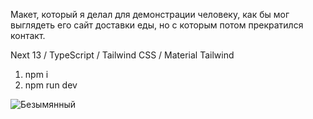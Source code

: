 Макет, который я делал для демонстрации человеку, как бы мог выглядеть его сайт доставки еды, но с которым потом прекратился контакт.

Next 13 / TypeScript / Tailwind CSS / Material Tailwind

1. npm i
2. npm run dev

![Безымянный](https://user-images.githubusercontent.com/117946676/233217157-25ef7e3d-4308-4263-bc97-8a3bac24f317.png)
